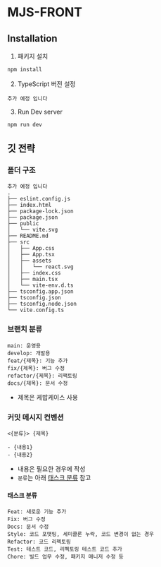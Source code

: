 # MJS-FRONT

## Installation

1. 패키지 설치

```bash
npm install
```

2. TypeScript 버전 설정

```
추가 예정 입니다
```

3. Run Dev server

```bash
npm run dev
```

## 깃 전략

### 폴더 구조

```
추가 예정 입니다
.
├── eslint.config.js
├── index.html
├── package-lock.json
├── package.json
├── public
│   └── vite.svg
├── README.md
├── src
│   ├── App.css
│   ├── App.tsx
│   ├── assets
│   │   └── react.svg
│   ├── index.css
│   ├── main.tsx
│   └── vite-env.d.ts
├── tsconfig.app.json
├── tsconfig.json
├── tsconfig.node.json
└── vite.config.ts
```

### 브랜치 분류

```
main: 운영용
develop: 개발용
feat/{제목}: 기능 추가
fix/{제목}: 버그 수정
refactor/{제목}: 리팩토링
docs/{제목}: 문서 수정
```

- 제목은 케밥케이스 사용

### 커밋 메시지 컨벤션

```
<{분류}> {제목}

- {내용1}
- {내용2}
```

- 내용은 필요한 경우에 작성
- `분류`는 아래 [태스크 분류](#태스크-분류) 참고

#### 태스크 분류

```
Feat: 새로운 기능 추가
Fix: 버그 수정
Docs: 문서 수정
Style: 코드 포맷팅, 세미콜론 누락, 코드 변경이 없는 경우
Refactor: 코드 리펙토링
Test: 테스트 코드, 리펙토링 테스트 코드 추가
Chore: 빌드 업무 수정, 패키지 매니저 수정 등
```
